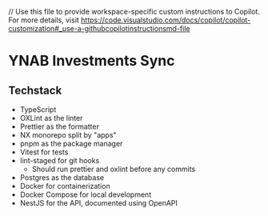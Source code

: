 // Use this file to provide workspace-specific custom instructions to Copilot. For more details, visit https://code.visualstudio.com/docs/copilot/copilot-customization#_use-a-githubcopilotinstructionsmd-file

# YNAB Investments Sync

## Techstack

- TypeScript
- OXLint as the linter
- Prettier as the formatter
- NX monorepo split by "apps"
- pnpm as the package manager
- Vitest for tests
- lint-staged for git hooks
  - Should run prettier and oxlint before any commits
- Postgres as the database
- Docker for containerization
- Docker Compose for local development
- NestJS for the API, documented using OpenAPI
